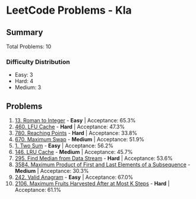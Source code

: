 # LeetCode Problems - Kla

## Summary
Total Problems: 10

### Difficulty Distribution

- Easy: 3
- Hard: 4
- Medium: 3

## Problems

1. [13. Roman to Integer](https://leetcode.com/problems/roman-to-integer/) - **Easy** | Acceptance: 65.3%
2. [460. LFU Cache](https://leetcode.com/problems/lfu-cache/) - **Hard** | Acceptance: 47.3%
3. [780. Reaching Points](https://leetcode.com/problems/reaching-points/) - **Hard** | Acceptance: 33.8%
4. [670. Maximum Swap](https://leetcode.com/problems/maximum-swap/) - **Medium** | Acceptance: 51.9%
5. [1. Two Sum](https://leetcode.com/problems/two-sum/) - **Easy** | Acceptance: 56.2%
6. [146. LRU Cache](https://leetcode.com/problems/lru-cache/) - **Medium** | Acceptance: 45.7%
7. [295. Find Median from Data Stream](https://leetcode.com/problems/find-median-from-data-stream/) - **Hard** | Acceptance: 53.6%
8. [3584. Maximum Product of First and Last Elements of a Subsequence](https://leetcode.com/problems/maximum-product-of-first-and-last-elements-of-a-subsequence/) - **Medium** | Acceptance: 30.3%
9. [242. Valid Anagram](https://leetcode.com/problems/valid-anagram/) - **Easy** | Acceptance: 67.0%
10. [2106. Maximum Fruits Harvested After at Most K Steps](https://leetcode.com/problems/maximum-fruits-harvested-after-at-most-k-steps/) - **Hard** | Acceptance: 61.1%